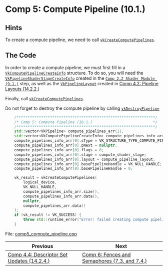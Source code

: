 # **Comp 5: Compute Pipeline (10.1.)**
## **Hints**
To create a compute pipeline, we need to call [`vkCreateComputePipelines`](https://registry.khronos.org/vulkan/specs/1.3-khr-extensions/html/vkspec.html#vkCreateComputePipelines).

## **The Code**

In order to create a compute pipeline, we must first fill in a [`VkComputePipelineCreateInfo`](https://registry.khronos.org/vulkan/specs/1.3-khr-extensions/html/vkspec.html#VkComputePipelineCreateInfo) structure. To do so, you will need the [`VkPipelineShaderStageCreateInfo`]() created in the [`Comp 2.2 Shader Module (9.1.)`](https://registry.khronos.org/vulkan/specs/1.3-khr-extensions/html/vkspec.html#VkPipelineShaderStageCreateInfo) step, as well as the [`VkPipelineLayout`](https://registry.khronos.org/vulkan/specs/1.3-khr-extensions/html/vkspec.html#VkPipelineLayout) created in [Comp 4.2: Pipeline Layouts (14.2.2.)](comp4_2_pipeline_layouts.md)

Finally, call [`vkCreateComputePipelines`](https://registry.khronos.org/vulkan/specs/1.3-khr-extensions/html/vkspec.html#vkCreateComputePipelines).

Do not forget to destroy the compute pipeline by calling [`vkDestroyPipeline`](https://registry.khronos.org/vulkan/specs/1.3-khr-extensions/html/vkspec.html#vkDestroyPipeline)

```C++
    /**************************************************************/
	/* Comp 5: Compute Pipeline (10.1.)                           */
	/**************************************************************/
	std::vector<VkPipeline> compute_pipelines_arr(1);
	std::vector<VkComputePipelineCreateInfo> compute_pipelines_info_arr(1);
	compute_pipelines_info_arr[0].sType = VK_STRUCTURE_TYPE_COMPUTE_PIPELINE_CREATE_INFO;
	compute_pipelines_info_arr[0].pNext = nullptr;
	compute_pipelines_info_arr[0].flags = 0;
	compute_pipelines_info_arr[0].stage = compute_shader_stage;
	compute_pipelines_info_arr[0].layout = compute_pipeline_layout;
	compute_pipelines_info_arr[0].basePipelineHandle = VK_NULL_HANDLE;
	compute_pipelines_info_arr[0].basePipelineHandle = 0;

	vk_result = vkCreateComputePipelines(
		logical_device,
		VK_NULL_HANDLE,
		compute_pipelines_info_arr.size(),
		compute_pipelines_info_arr.data(),
		nullptr,
		compute_pipelines_arr.data()
	);
	if (vk_result != VK_SUCCESS) {
		throw std::runtime_error("Error: failed creating compute pipeline!");
	}
```

File: [comp5_compute_pipeline.cpp](../../Code/comp_5_compute_pipeline.cpp)

| Previous | Next |
|---|---|
| [Comp 4.4: Descriptor Set Updates (14.2.4.)](comp4_4_descriptor_set_updates.md) | [Comp 6: Fences and Semaphores (7.3. and 7.4.)](comp6_fences_and_semaphores.md) |
